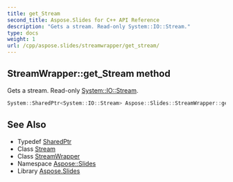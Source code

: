 ```yaml
---
title: get_Stream
second_title: Aspose.Slides for C++ API Reference
description: "Gets a stream. Read-only System::IO::Stream."
type: docs
weight: 1
url: /cpp/aspose.slides/streamwrapper/get_stream/
---
```

## StreamWrapper::get_Stream method


Gets a stream. Read-only [System::IO::Stream](../../../system.io/stream/).

```cpp
System::SharedPtr<System::IO::Stream> Aspose::Slides::StreamWrapper::get_Stream() override
```

## See Also

* Typedef [SharedPtr](../../../system/sharedptr/)
* Class [Stream](../../../system.io/stream/)
* Class [StreamWrapper](../)
* Namespace [Aspose::Slides](../../)
* Library [Aspose.Slides](../../../)
